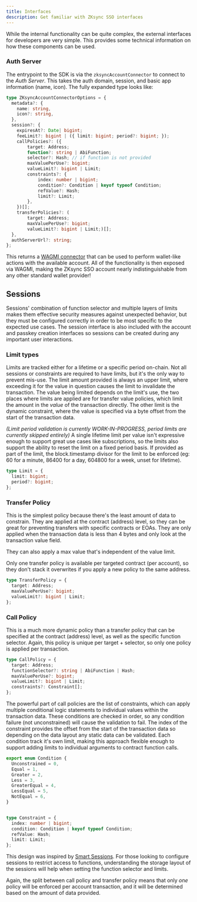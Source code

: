 ```yaml
---
title: Interfaces
description: Get familiar with ZKsync SSO interfaces
---
```


While the internal functionality can be quite complex, the external interfaces for developers are very simple.
This provides some technical information on how these components can be used.

### Auth Server

The entrypoint to the SDK is via the ``zksyncAccountConnector`` to connect to the *Auth Server*.
This takes the auth domain, session, and basic app information (name, icon). The fully expanded type looks like:

```ts
type ZKsyncAccountConnectorOptions = {
  metadata?: {
    name: string,
    icon?: string,
  },
  session?: {
    expiresAt?: Date| bigint;
    feeLimit?: bigint | ({ limit: bigint; period?: bigint; });
    callPolicies?: ({
        target: Address;
        function?: string | AbiFunction;
        selector?: Hash; // if function is not provided
        maxValuePerUse?: bigint;
        valueLimit?: bigint | Limit;
        constraints?: {
            index: number | bigint;
            condition?: Condition | keyof typeof Condition;
            refValue?: Hash;
            limit?: Limit;
        },
    })[];
    transferPolicies?: (
        target: Address;
        maxValuePerUse?: bigint;
        valueLimit?: bigint | Limit;)[];
  },
  authServerUrl?: string;
};
```

This returns a [WAGMI connector](https://wagmi.sh/core/api/connectors) that can be used to perform wallet-like
actions with the available account.
All of the functionality is then exposed via WAGMI,
making the ZKsync SSO account nearly indistinguishable from any other standard wallet provider!

## Sessions

Sessions' combination of function selector and multiple layers of limits makes them effective security measures against unexpected behavior,
but they must be configured correctly in order to be most specific to the expected use cases.
The session interface is also included with the account and passkey creation interfaces so sessions can be created
during any important user interactions.

### Limit types

Limits are tracked either for a lifetime or a specific period on-chain.
Not all sessions or constraints are required to have limits, but it's the only way to prevent mis-use.
The limit amount provided is always an upper limit, where exceeding it for the value in question
 causes the limit to invalidate the transaction.
The value being limited depends on the limit's use,
the two places where limits are applied are for transfer value policies,
which limit the amount in the *value* of the transaction directly.
The other limit is the dynamic constraint,
where the value is specified via a byte offset from the start of the transaction data.

*(Limit period validation is currently WORK-IN-PROGRESS,
period limits are currently skipped entirely)*
A single lifetime limit per value isn't expressive enough to support great use cases like subscriptions,
so the limits also support the ability to reset the limit on a fixed period basis.
If provided as part of the limit,
the block.timestamp divisor for the limit to be enforced
(eg: 60 for a minute, 86400 for a day, 604800 for a week, unset for lifetime).

```ts
type Limit = {
  limit: bigint;
  period?: bigint;
};
```

### Transfer Policy

This is the simplest policy because there's the least amount of data to constrain.
They are applied at the contract (address) level,
so they can be great for preventing transfers with specific contracts or EOAs.
They are only applied when the transaction data is less than 4 bytes and only look at the transaction value field.

They can also apply a max value that's independent of the value limit.

Only one transfer policy is available per targeted contract (per account),
so they don't stack it overwrites if you apply a new policy to the same address.

```ts
type TransferPolicy = {
  target: Address;
  maxValuePerUse?: bigint;
  valueLimit?: bigint | Limit;
};
```

### Call Policy

This is a much more dynamic policy than a transfer policy that can be specified at
the contract (address) level, as well as the specific function selector.
Again,
this policy is unique per target + selector,
so only one policy is applied per transaction.

```ts
type CallPolicy = {
  target: Address;
  functionSelector?: string | AbiFunction | Hash;
  maxValuePerUse?: bigint;
  valueLimit?: bigint | Limit;
  constraints?: Constraint[];
};
```

The powerful part of call policies are the list of constraints,
which can apply multiple conditional logic statements to individual values within the transaction data.
These conditions are checked in order,
so any condition failure (not unconstrained) will cause the validation to fail.
The index of the constraint provides the offset from the start of the transaction data
so depending on the data layout any static data can be validated.
Each condition track it's own limit,
making this approach flexible enough to support adding limits to individual arguments to
contract function calls.

```typescript
export enum Condition {
  Unconstrained = 0,
  Equal = 1,
  Greater = 2,
  Less = 3,
  GreaterEqual = 4,
  LessEqual = 5,
  NotEqual = 6,
}


type Constraint = {
  index: number | bigint;
  condition: Condition | keyof typeof Condition;
  refValue: Hash;
  limit: Limit;
};

```

This design was inspired by [Smart Sessions](https://github.com/erc7579/smartsessions/blob/main/contracts/external/policies/UniActionPolicy.sol).
For those looking to configure sessions to restrict access to functions,
understanding the storage layout of the sessions will help when setting the function selector and limits.

Again, the split between call policy and transfer policy means that only *one* policy will be enforced per account transaction,
and it will be determined based on the amount of data provided.

